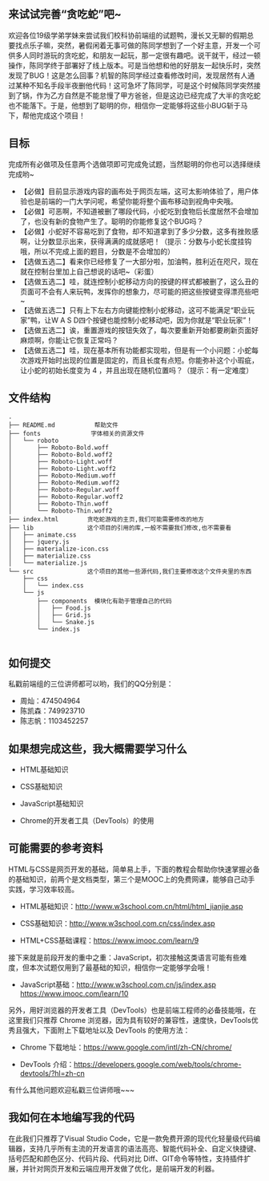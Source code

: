##  来试试完善“贪吃蛇”吧~

欢迎各位19级学弟学妹来尝试我们校科协前端组的试题鸭，漫长又无聊的假期总要找点乐子嘛，突然，暑假闲着无事可做的陈同学想到了一个好主意，开发一个可供多人同时游玩的贪吃蛇，和朋友一起玩，那一定很有趣吧。说干就干，经过一顿操作，陈同学终于部署好了线上版本。可是当他想和他的好朋友一起快乐时，突然发现了BUG！这是怎么回事？机智的陈同学经过查看修改时间，发现居然有人通过某种不知名手段半夜删他代码！这可急坏了陈同学，可是这个时候陈同学突然接到了锅，作为乙方自然是不能怠慢了甲方爸爸，但是这边已经完成了大半的贪吃蛇也不能落下。于是，他想到了聪明的你，相信你一定能够将这些小BUG斩于马下，帮他完成这个项目！

## 目标

完成所有必做项及任意两个选做项即可完成免试题，当然聪明的你也可以选择继续完成哟~

* 【必做】目前显示游戏内容的画布处于网页左端，这可太影响体验了，用户体验也是前端的一门大学问呢，希望你能将整个画布移动到视角中央哦。
* 【必做】可恶啊，不知道被删了哪段代码，小蛇吃到食物后长度居然不会增加了，也没有新的食物产生了。聪明的你能修复这个BUG吗？
* 【必做】小蛇好不容易吃到了食物，却不知道拿到了多少分数，这多有挫败感啊，让分数显示出来，获得满满的成就感吧！（提示：分数与小蛇长度挂钩哦，所以不完成上面的题目，分数是不会增加的）
* 【选做五选二】看来你已经修复了一大部分啦，加油鸭，胜利近在咫尺，现在就在控制台里加上自己想说的话吧~（彩蛋）
* 【选做五选二】哇，就连控制小蛇移动方向的按键的样式都被删了，这么丑的页面可不会有人来玩鸭，发挥你的想象力，尽可能的把这些按键变得漂亮些吧~
* 【选做五选二】只有上下左右方向键能控制小蛇移动，这可不能满足“职业玩家”鸭，让W A S
  D四个按键也能控制小蛇移动吧，因为你就是“职业玩家”！
* 【选做五选二】诶，重置游戏的按钮失效了，每次要重新开始都要刷新页面好麻烦啊，你能让它恢复正常吗？
* 【选做五选二】哇，现在基本所有功能都实现啦，但是有一个小问题：小蛇每次游戏开始时出现的位置是固定的，而且长度有点短。你能弥补这个小瑕疵，让小蛇的初始长度变为
  4 ，并且出现在随机位置吗？（提示：有一定难度）

## 文件结构

```
.
├── README.md           帮助文件
├── fonts              字体相关的资源文件
│   └── roboto
│       ├── Roboto-Bold.woff
│       ├── Roboto-Bold.woff2
│       ├── Roboto-Light.woff
│       ├── Roboto-Light.woff2
│       ├── Roboto-Medium.woff
│       ├── Roboto-Medium.woff2
│       ├── Roboto-Regular.woff
│       ├── Roboto-Regular.woff2
│       ├── Roboto-Thin.woff
│       └── Roboto-Thin.woff2
├── index.html        贪吃蛇游戏的主页,我们可能需要修改的地方
├── lib               这个项目的引用的库,一般不需要我们修改,也不需要看
│   ├── animate.css
│   ├── jquery.js
│   ├── materialize-icon.css
│   ├── materialize.css
│   └── materialize.js
└── src               这个项目的其他一些源代码,我们主要修改这个文件夹里的东西
    ├── css  
    │   └── index.css
    └── js
        ├── components  模块化有助于管理自己的代码
        │   ├── Food.js
        │   ├── Grid.js
        │   └── Snake.js
        └── index.js


```

## 如何提交

私戳前端组的三位讲师都可以哟，我们的QQ分别是：

* 周灿：474504964
* 陈凯森：749923710
* 陈志帆：1103452257

## 如果想完成这些，我大概需要学习什么

   * HTML基础知识

   * CSS基础知识

   * JavaScript基础知识

   * Chrome的开发者工具（DevTools）的使用

## 可能需要的参考资料

HTML与CSS是网页开发的基础，简单易上手，下面的教程会帮助你快速掌握必备的基础知识，前两个是文档类型，第三个是MOOC上的免费网课，能够自己动手实践，学习效率较高。

*  HTML基础知识：http://www.w3school.com.cn/html/html_jianjie.asp

* CSS基础知识：http://www.w3school.com.cn/css/index.asp

* HTML+CSS基础课程：https://www.imooc.com/learn/9

接下来就是前段开发的重中之重：JavaScript，初次接触这类语言可能有些难度，但本次试题仅用到了最基础的知识，相信你一定能够学会哦！

* JavaScript基础：http://www.w3school.com.cn/js/index.asp     https://www.imooc.com/learn/10

另外，用好浏览器的开发者工具（DevTools）也是前端工程师的必备技能哦，在这里我们只推荐 Chrome 浏览器，因为具有较好的兼容性，速度快，DevTools优秀且强大，下面附上下载地址以及 DevTools 的使用方法：

* Chrome 下载地址：https://www.google.com/intl/zh-CN/chrome/

* DevTools      介绍：<https://developers.google.com/web/tools/chrome-devtools/?hl=zh-cn>

 有什么其他问题欢迎私戳三位讲师哦~~~

## 我如何在本地编写我的代码

在此我们只推荐了Visual Studio Code，它是一款免费开源的现代化轻量级代码编辑器，支持几乎所有主流的开发语言的语法高亮、智能代码补全、自定义快捷键、括号匹配和颜色区分、代码片段、代码对比 Diff、GIT命令等特性，支持插件扩展，并针对网页开发和云端应用开发做了优化，是前端开发的利器。